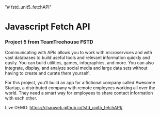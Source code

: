 "# fstd_unit5_fetchAPI" 
# Javascript Fetch API  
### Project 5 from TeamTreehouse FSTD 

Communicating with APIs allows you to work with microservices and with vast databases to build useful tools and relevant information quickly and easily. You can build utilities, games, infographics, and more. You can also integrate, display, and analyze social media and large data sets without having to create and curate them yourself.

For this project, you'll build an app for a fictional company called Awesome Startup, a distributed company with remote employees working all over the world. They need a smart way for employees to share contact information with each other.

Live DEMO: https://chapweb.github.io/fstd_unit5_fetchAPI/
